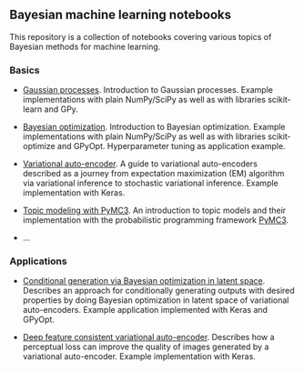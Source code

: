 ## Bayesian machine learning notebooks

This repository is a collection of notebooks covering various topics of Bayesian methods for machine learning.

### Basics

- [Gaussian processes](gaussian_processes.ipynb). Introduction to Gaussian processes. Example implementations with 
plain NumPy/SciPy as well as with libraries scikit-learn and GPy.

- [Bayesian optimization](bayesian_optimization.ipynb). Introduction to Bayesian optimization. Example implementations 
with plain NumPy/SciPy as well as with libraries scikit-optimize and GPyOpt. Hyperparameter tuning as application example.  

- [Variational auto-encoder](variational_autoencoder.ipynb). A guide to variational auto-encoders described as a journey
from expectation maximization (EM) algorithm via variational inference to stochastic variational inference. Example 
implementation with Keras.

- [Topic modeling with PyMC3](topic_modeling_pymc3.ipynb). An introduction to topic models and their implementation with the
probabilistic programming framework [PyMC3](https://docs.pymc.io/).

- ...

### Applications

- [Conditional generation via Bayesian optimization in latent space](variational_autoencoder_opt.ipynb). Describes an approach
for conditionally generating outputs with desired properties by doing Bayesian optimization in latent space of variational 
auto-encoders. Example application implemented with Keras and GPyOpt.

- [Deep feature consistent variational auto-encoder](variational_autoencoder_dfc.ipynb). Describes how
a perceptual loss can improve the quality of images generated by a variational auto-encoder. Example implementation with
Keras.  
